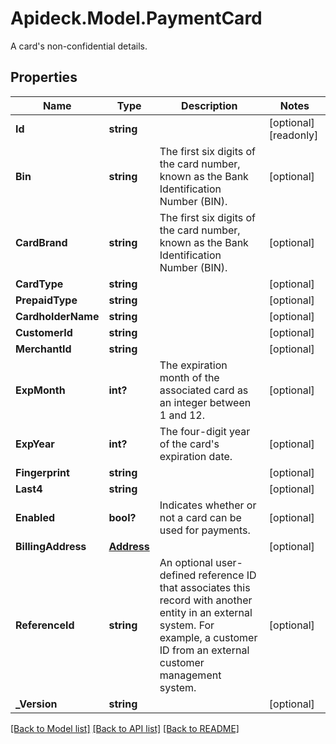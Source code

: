 # Apideck.Model.PaymentCard
A card's non-confidential details.

## Properties

Name | Type | Description | Notes
------------ | ------------- | ------------- | -------------
**Id** | **string** |  | [optional] [readonly] 
**Bin** | **string** | The first six digits of the card number, known as the Bank Identification Number (BIN). | [optional] 
**CardBrand** | **string** | The first six digits of the card number, known as the Bank Identification Number (BIN). | [optional] 
**CardType** | **string** |  | [optional] 
**PrepaidType** | **string** |  | [optional] 
**CardholderName** | **string** |  | [optional] 
**CustomerId** | **string** |  | [optional] 
**MerchantId** | **string** |  | [optional] 
**ExpMonth** | **int?** | The expiration month of the associated card as an integer between 1 and 12. | [optional] 
**ExpYear** | **int?** | The four-digit year of the card&#39;s expiration date. | [optional] 
**Fingerprint** | **string** |  | [optional] 
**Last4** | **string** |  | [optional] 
**Enabled** | **bool?** | Indicates whether or not a card can be used for payments. | [optional] 
**BillingAddress** | [**Address**](Address.md) |  | [optional] 
**ReferenceId** | **string** | An optional user-defined reference ID that associates this record with another entity in an external system. For example, a customer ID from an external customer management system. | [optional] 
**_Version** | **string** |  | [optional] 

[[Back to Model list]](../README.md#documentation-for-models) [[Back to API list]](../README.md#documentation-for-api-endpoints) [[Back to README]](../README.md)


